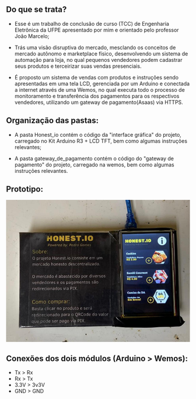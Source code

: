 ## Do que se trata?

- Esse é um trabalho de conclusão de curso (TCC) de Engenharia Eletrônica da UFPE apresentado por mim e orientado pelo professor João Marcelo;

- Trás uma visão disruptiva do mercado, mesclando os conceitos de mercado autônomo e marketplace físico, desenvolvendo um sistema de automação para loja, no qual pequenos vendedores podem cadastrar seus produtos e terceirizar suas vendas presenciais. 

- É proposto um sistema de vendas com produtos e instruções sendo apresentadas em uma tela LCD, gerenciada por um Arduino e conectada a internet através de uma Wemos, no qual executa todo o processo de monitoramento e transferência dos pagamentos para os respectivos vendedores, utilizando um gateway de pagamento(Asaas) via HTTPS.

## Organização das pastas:

- A pasta Honest_io contém o código da "interface gráfica" do projeto, carregado no Kit Arduino R3 + LCD TFT, bem como algumas instruções relevantes;

- A pasta gateway_de_pagamento contém o código do "gateway de pagamento" do projeto, carregado na wemos, bem como algumas instruções relevantes.

## Prototipo:
![prototipo](images\prototipo.jpeg)

## Conexões dos dois módulos (Arduino > Wemos):
- Tx > Rx
- Rx > Tx
- 3.3V > 3v3V
- GND > GND
    